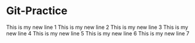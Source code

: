 # Git-Practice

This is my new line 1
This is my new line 2
This is my new line 3
This is my new line 4
This is my new line 5
This is my new line 6
This is my new line 7